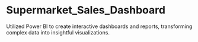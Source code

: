 # Supermarket_Sales_Dashboard
Utilized Power BI to create interactive dashboards and reports, transforming complex data into insightful visualizations.
